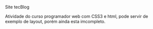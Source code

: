 Site tecBlog

Atividade do curso programador web com CSS3 e html, pode servir de exemplo de layout, porém ainda esta imcompleto.
